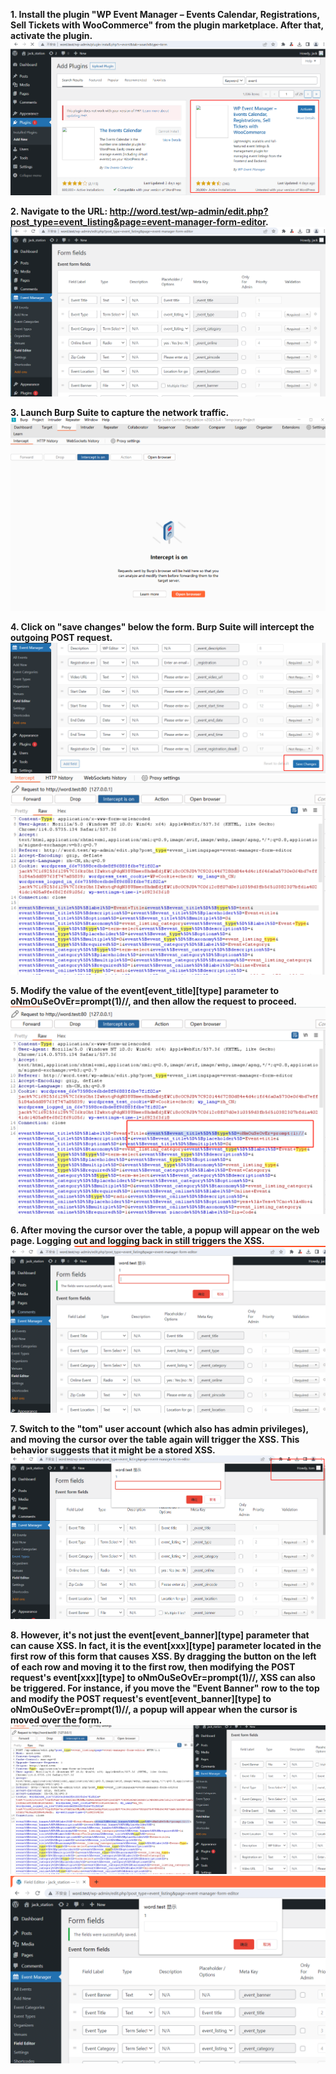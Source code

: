 **1. Install the plugin "WP Event Manager – Events Calendar, Registrations, Sell Tickets with WooCommerce" from the plugin marketplace. After that, activate the plugin.**
![image-wpxss1](images/wpxss1.png)

**2. Navigate to the URL: http://word.test/wp-admin/edit.php?post_type=event_listing&page=event-manager-form-editor.**
![image-wpxss2](images/wpxss2.png)

**3. Launch Burp Suite to capture the network traffic.**
![image-wpxss2](images/wpxss3.png)

**4. Click on "save changes" below the form. Burp Suite will intercept the outgoing POST request.**
![image-wpxss4](images/wpxss4.png)
![image-wpxss5](images/wpxss5.png)

**5. Modify the value of the event[event_title][type] parameter to oNmOuSeOvEr=prompt(1)//, and then allow the request to proceed.**
![image-wpxss6](images/wpxss6.png)

**6. After moving the cursor over the table, a popup will appear on the web page. Logging out and logging back in still triggers the XSS.**
![image-wpxss7](images/wpxss7.png)

**7. Switch to the "tom" user account (which also has admin privileges), and moving the cursor over the table again will trigger the XSS. This behavior suggests that it might be a stored XSS.**
![image-wpxss88](images/wpxss88.png)

**8. However, it's not just the event[event_banner][type] parameter that can cause XSS. In fact, it is the event[xxx][type] parameter located in the first row of this form that causes XSS. By dragging the button on the left of each row and moving it to the first row, then modifying the POST request's event[xxx][type] to oNmOuSeOvEr=prompt(1)//, XSS can also be triggered. For instance, if you move the "Event Banner" row to the top and modify the POST request's event[event_banner][type] to oNmOuSeOvEr=prompt(1)//, a popup will appear when the cursor is moved over the form.**
![image-wpxss9](images/wpxss9.png)
![image-wpxss10](images/wpxss10.png)
